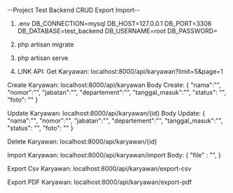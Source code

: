 --Project Test Backend CRUD Export Import--

1. .env
DB_CONNECTION=mysql
DB_HOST=127.0.0.1
DB_PORT=3306
DB_DATABASE=test_backend
DB_USERNAME=root
DB_PASSWORD=

2. php artisan migrate

3. php artisan serve

4. LINK API:
Get Karyawan:
localhost:8000/api/karyawan?limit=5&page=1

Create Karyawan:
localhost:8000/api/karyawan
Body Create: {
	"nama":"",
	"nomor":"",
	"jabatan":"",
	"departement":"",
	"tanggal_masuk":"",
    "status": "",
    "foto": ""
}

Update Karyawan:
localhost:8000/api/karyawan/{id}
Body Update: {
    "nama":"",
	"nomor":"",
	"jabatan":"",
	"departement":"",
	"tanggal_masuk":"",
    "status": "",
    "foto": ""
}

Delete Karyawan: 
localhost:8000/api/karyawan/{id}


Import Karyawan: 
localhost:8000/api/karyawan/import
Body: {
    "file" : "",
}

Export Csv Karyawan: 
localhost:8000/api/karyawan/export-csv

Export PDF Karyawan: 
localhost:8000/api/karyawan/export-pdf